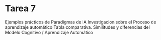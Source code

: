 # Tarea 7
Ejemplos prácticos de Paradigmas de IA
Investigacion sobre el Proceso de aprendizaje automático
Tabla comparativa. Similitudes y diferencias del Modelo Cognitivo / Aprendizaje Automático